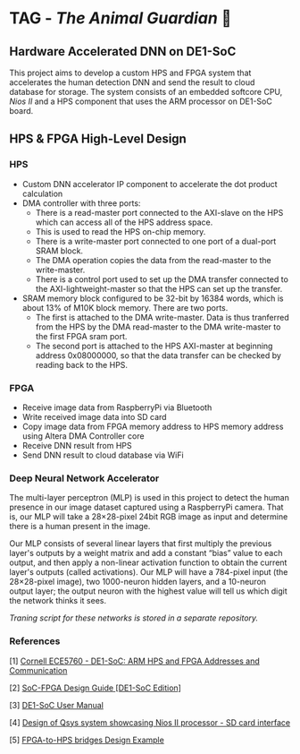 # TAG - *The Animal Guardian* 🐘

## Hardware Accelerated DNN on DE1-SoC

This project aims to develop a custom HPS and FPGA system that accelerates the human detection DNN and send the result to cloud database for storage. The system consists of an embedded softcore CPU, *Nios II* and a HPS component that uses the ARM processor on DE1-SoC board.


## HPS & FPGA High-Level Design

### HPS
- Custom DNN accelerator IP component to accelerate the dot product calculation
- DMA controller with three ports:
    - There is a read-master port connected to the AXI-slave on the HPS which can access all of the HPS address space.
    - This is used to read the HPS on-chip memory.
    - There is a write-master port connected to one port of a dual-port SRAM block.
    - The DMA operation copies the data from the read-master to the write-master.
    - There is a control port used to set up the DMA transfer connected to the AXI-lightweight-master so that the HPS can set up the transfer.
- SRAM memory block configured to be 32-bit by 16384 words, which is about 13% of M10K block memory. There are two ports.
    - The first is attached to the DMA write-master. Data is thus tranferred from the HPS by the DMA read-master to the DMA write-master to the first FPGA sram port.
    - The second port is attached to the HPS AXI-master at beginning address 0x08000000, so that the data transfer can be checked by reading back to the HPS.

### FPGA
- Receive image data from RaspberryPi via Bluetooth
- Write received image data into SD card
- Copy image data from FPGA memory address to HPS memory address using Altera DMA Controller core
- Receive DNN result from HPS
- Send DNN result to cloud database via WiFi


### Deep Neural Network Accelerator

The multi-layer perceptron (MLP) is used in this project to detect the human presence in our image dataset captured using a RaspberryPi camera. That is, our MLP will take a 28×28-pixel 24bit RGB image as input and determine there is a human present in the image.

Our MLP consists of several linear layers that first multiply the previous layer's outputs by a weight matrix and add a constant “bias” value to each output, and then apply a non-linear activation function to obtain the current layer's outputs (called activations). Our MLP will have a 784-pixel input (the 28×28-pixel image), two 1000-neuron hidden layers, and a 10-neuron output layer; the output neuron with the highest value will tell us which digit the network thinks it sees.

*Traning script for these networks is stored in a separate repository.*


### References

[1] [Cornell ECE5760 - DE1-SoC: ARM HPS and FPGA Addresses and Communication](https://people.ece.cornell.edu/land/courses/ece5760/DE1_SOC/HPS_peripherials/FPGA_addr_index.html)

[2] [SoC-FPGA Design Guide [DE1-SoC Edition]](https://github.com/sahandKashani/SoC-FPGA-Design-Guide/blob/master/DE1_SoC/SoC-FPGA%20Design%20Guide/SoC-FPGA%20Design%20Guide%20%5BDE1-SoC%20Edition%5D.pdf)

[3] [DE1-SoC User Manual](https://www.intel.com/content/dam/altera-www/global/en_US/portal/dsn/42/doc-us-dsnbk-42-1004282204-de1-soc-user-manual.pdf)

[4] [Design of Qsys system showcasing Nios II processor - SD card interface](https://www.youtube.com/watch?v=NmMX80iOAW4&ab_channel=IntelFPGA)

[5] [FPGA-to-HPS bridges Design Example](https://www.intel.com/content/www/us/en/programmable/support/support-resources/design-examples/soc/fpga-to-hps-bridges-design-example.html)